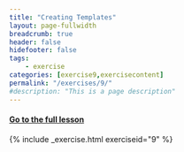 ```yaml
---
title: "Creating Templates"
layout: page-fullwidth
breadcrumb: true
header: false
hidefooter: false
tags:
    - exercise
categories: [exercise9,exercisecontent]
permalink: "/exercises/9/"
#description: "This is a page description"
---
```

<h4><a href="{{ site.url }}{{ site.baseurl }}/modules/2/b">Go to the full lesson</a></h4>
{% include _exercise.html exerciseid="9" %}